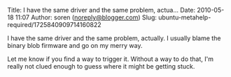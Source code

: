 Title: I have the same driver and the same problem, actua...
Date: 2010-05-18 11:07
Author: soren (noreply@blogger.com)
Slug: ubuntu-metahelp-required/1725840909714160822

I have the same driver and the same problem, actually. I usually blame
the binary blob firmware and go on my merry way.  
  
Let me know if you find a way to trigger it. Without a way to do that,
I'm really not clued enough to guess where it might be getting stuck.

